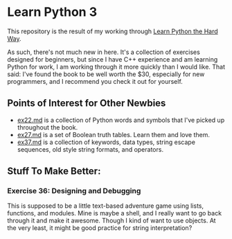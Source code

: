 # Learn Python 3

This repository is the result of my working through [Learn Python the Hard Way](https://learncodethehardway.org/python/).

As such, there's not much new in here. It's a collection of exercises designed for beginners, but since I have C++ experience and am learning Python for work, I am working through it more quickly than I would like. That said: I've found the book to be well worth the $30, especially for new programmers, and I recommend you check it out for yourself.

## Points of Interest for Other Newbies

* [ex22.md](https://github.com/csgray/learn-python3/blob/master/ex22.md) is a collection of Python words and symbols that I've picked up throughout the book.
* [ex27.md](https://github.com/csgray/learn-python3/blob/master/ex27.md) is a set of Boolean truth tables. Learn them and love them. 
* [ex37.md](https://github.com/csgray/learn-python3/blob/master/ex37.md) is a collection of keywords, data types, string escape sequences, old style string formats, and operators.

## Stuff To Make Better:

### Exercise 36: Designing and Debugging

This is supposed to be a little text-based adventure game using lists, functions, and modules. Mine is maybe a shell, and I really want to go back through it and make it awesome. Though I kind of want to use objects. At the very least, it might be good practice for string interpretation?